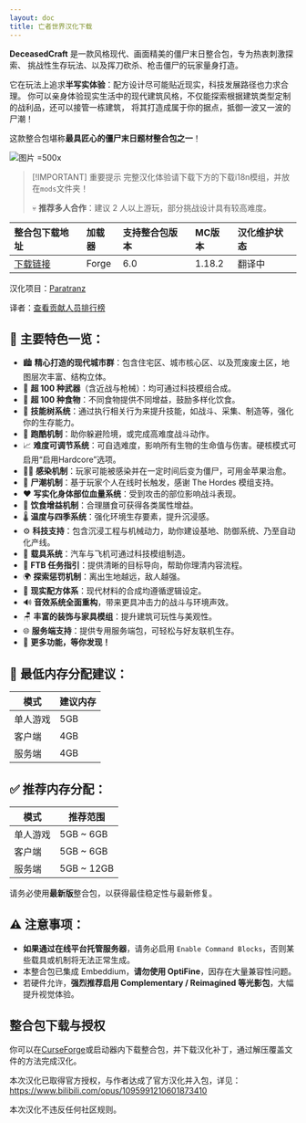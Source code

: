```yaml
---
layout: doc
title: 亡者世界汉化下载
---
```


**DeceasedCraft** 是一款风格现代、画面精美的僵尸末日整合包，专为热衷刺激探索、
挑战性生存玩法、以及挥刀砍杀、枪击僵尸的玩家量身打造。

它在玩法上追求**半写实体验**：配方设计尽可能贴近现实，科技发展路径也力求合理。
你可以亲身体验现实生活中的现代建筑风格，不仅能探索根据建筑类型定制的战利品，还可以接管一栋建筑，
将其打造成属于你的据点，抵御一波又一波的尸潮！

这款整合包堪称**最具匠心的僵尸末日题材整合包之一**！

![图片 =500x](https://media.forgecdn.net/attachments/821/22/wasteland_1-min.png)

> [!IMPORTANT] 重要提示
> 完整汉化体验请下载下方的下载i18n模组，并放在`mods`文件夹！
>
> 💀 **推荐多人合作**：建议 2 人以上游玩，部分挑战设计具有较高难度。

<DownloadLinks :methods="[
  { id: 'lanzou', text: '下载汉化', icon: '/imgs/svg/lanzou.svg', link: '/doing' },
  { id: 'curseforge', text: '下载i18n模组', icon: '/imgs/svg/curseforge.svg', link: 'https://www.curseforge.com/api/v1/mods/297404/files/6351071/download' },
  { id: 'github', text: 'Github仓库', icon: '/imgs/svg/github.svg', link: 'https://github.com/VM-Chinese-translate-group/DeceasedCraft-Chinese' },
  { id: 'lazy', text: '懒汉下载', icon: '/imgs/logo/logo_64.png', link: '/doing' }
]" />

| 整合包下载地址                                                          | 加载器 | 支持整合包版本 | MC版本 | 汉化维护状态 |
| :---------------------------------------------------------------------- | :----- | :------------- | :----- | :----------- |
| [下载链接](https://www.curseforge.com/minecraft/modpacks/deceasedcraft) | Forge  | 6.0            | 1.18.2 | 翻译中       |

汉化项目：[Paratranz](https://paratranz.cn/projects/15705)

译者：[查看贡献人员排行榜](https://paratranz.cn/projects/15705/leaderboard)

## 📌 主要特色一览：

- 🏙️ **精心打造的现代城市群**：包含住宅区、城市核心区、以及荒废废土区，地图层次丰富、结构立体。
- 🔫 **超 100 种武器**（含近战与枪械）：均可通过科技模组合成。
- 🍱 **超 100 种食物**：不同食物提供不同增益，鼓励多样化饮食。
- 🌳 **技能树系统**：通过执行相关行为来提升技能，如战斗、采集、制造等，强化你的生存能力。
- 🧗 **跑酷机制**：助你躲避险境，或完成高难度战斗动作。
- 📈 **难度可调节系统**：可自选难度，影响所有生物的生命值与伤害。硬核模式可启用“启用Hardcore”选项。
- 🧟‍♂️ **感染机制**：玩家可能被感染并在一定时间后变为僵尸，可用金苹果治愈。
- 🌊 **尸潮机制**：基于玩家个人在线时长触发，感谢 The Hordes 模组支持。
- ❤️ **写实化身体部位血量系统**：受到攻击的部位影响战斗表现。
- 🥗 **饮食增益机制**：合理膳食可获得各类属性增益。
- 🌡️ **温度与四季系统**：强化环境生存要素，提升沉浸感。
- ⚙️ **科技支持**：包含沉浸工程与机械动力，助你建设基地、防御系统、乃至自动化产线。
- 🚗 **载具系统**：汽车与飞机可通过科技模组制造。
- 📘 **FTB 任务指引**：提供清晰的目标导向，帮助你理清内容流程。
- 🌍 **探索惩罚机制**：离出生地越远，敌人越强。
- 🧪 **现实配方体系**：现代材料的合成均遵循逻辑设定。
- 🔊 **音效系统全面重构**，带来更具冲击力的战斗与环境声效。
- 🪑 **丰富的装饰与家具模组**：提升建筑可玩性与美观性。
- 🌐 **服务端支持**：提供专用服务端包，可轻松与好友联机生存。
- 🔧 **更多功能，等你发现！**

## 💾 最低内存分配建议：

| 模式     | 建议内存 |
| -------- | -------- |
| 单人游戏 | 5GB      |
| 客户端   | 4GB      |
| 服务端   | 4GB      |

## ✅ 推荐内存分配：

| 模式     | 推荐范围    |
| -------- | ----------- |
| 单人游戏 | 5GB \~ 6GB  |
| 客户端   | 5GB \~ 6GB  |
| 服务端   | 5GB \~ 12GB |

请务必使用**最新版**整合包，以获得最佳稳定性与最新修复。

## ⚠️ 注意事项：

- **如果通过在线平台托管服务器**，请务必启用 `Enable Command Blocks`，否则某些载具或机制将无法正常生成。
- 本整合包已集成 Embeddium，**请勿使用 OptiFine**，因存在大量兼容性问题。
- 若硬件允许，**强烈推荐启用 Complementary / Reimagined 等光影包**，大幅提升视觉体验。

## 整合包下载与授权

你可以在[CurseForge](https://www.curseforge.com/minecraft/modpacks/deceasedcraft)或启动器内下载整合包，并下载汉化补丁，通过解压覆盖文件的方法完成汉化。

本次汉化已取得官方授权，与作者达成了官方汉化并入包，详见：<https://www.bilibili.com/opus/1095991210601873410>

本次汉化不违反任何社区规则。

<DocSupport />
